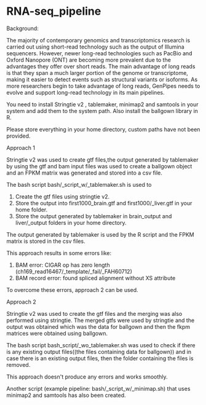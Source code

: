 # RNA-seq_pipeline

Background:

The majority of contemporary genomics and transcriptomics research is carried out using short-read technology such as the output of Illumina sequencers. However, newer long-read technologies such as PacBio and Oxford Nanopore (ONT) are becoming more prevalent due to the advantages they offer over short reads. The main advantage of long reads is that they span a much larger portion of the genome or transcriptome, making it easier to detect events such as structural variants or isoforms. As more researchers begin to take advantage of long reads, GenPipes needs to evolve and support long-read technology in its main pipelines.

You need to install Stringtie v2 , tablemaker, minimap2 and samtools in your system and add them to the system path. Also install the ballgown library in R.

Please store everything in your home directory, custom paths have not been provided.

Approach 1

Stringtie v2 was used to create gtf files,the output generated by tablemaker by using the gtf and bam input files  was used to
create a ballgown object and an FPKM matrix was generated and stored into a csv file.

The bash script bash/_script_w/_tablemaker.sh is used to 
1) Create the gtf files using stringtie v2.
2) Store the output into first1000_brain.gtf and first1000/_liver.gtf in your home folder.
3) Store the output generated by tablemaker in brain_output and liver/_output folders in your home directory.

The output generated by tablemaker is used by the R script and the FPKM matrix is stored in the csv files.

This approach results in some errors like:
1) BAM error: CIGAR op has zero length (ch169_read16467/_template/_fail/_FAH60712)
2) BAM record error: found spliced alignment without XS attribute

To overcome these errors, approach 2 can be used. 

Approach 2

Stringtie v2 was used to create the gtf files and the merging was also performed using stringtie. The merged gtfs were used by stringtie and 
the output was obtained which was the data for ballgown and then the fkpm matrices were obtained using ballgown.

The bash script bash_script/_wo_tablemaker.sh was used to check if there is any existing output files((the files containing data for ballgown)) and in case there is an
existing output files, then the folder containing the files is removed.

This approach doesn't produce any errors and works smoothly.


Another script (example pipeline: bash/_script_w/_minimap.sh) that uses minimap2 and samtools has also been created. 



